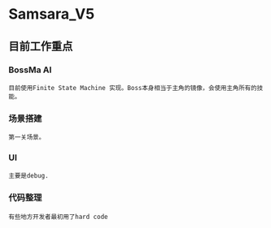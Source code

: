 # Samsara_V5

## 目前工作重点

### BossMa AI

    目前使用Finite State Machine 实现。Boss本身相当于主角的镜像，会使用主角所有的技能。

### 场景搭建

    第一关场景。

### UI

    主要是debug.

### 代码整理

    有些地方开发者最初用了hard code
